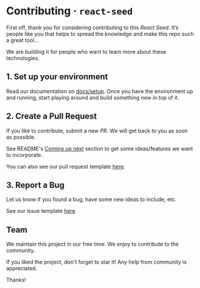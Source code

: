 # Contributing &middot; `react-seed`

First off, thank you for considering contributing to this *React Seed*.
It’s people like you that helps to spread the knowledge and make this repo such a great tool...

We are building it for people who want to learn more about these technologies.

## 1. Set up your environment

Read our documentation on [docs/setup](docs/setup.md).
Once you have the environment up and running, start playing around and build something new in top of it.

## 2. Create a Pull Request

If you like to contribute, submit a new *PR*. We will get back to you as soon as possible.

See README's [Coming up next](./README.md#Coming%20up%20next) section to get some ideas/features we want to incorporate.

You can also see our pull request template [here](docs/pull_request_template.md).

## 3. Report a Bug

Let us know if you found a bug, have some new ideas to include, etc.

See our issue template [here](docs/issue_template.md).

## Team

We maintain this project in our free time.
We enjoy to contribute to the community.

If you liked the project, don't forget to star it!
Any help from community is appreciated.

Thanks!
